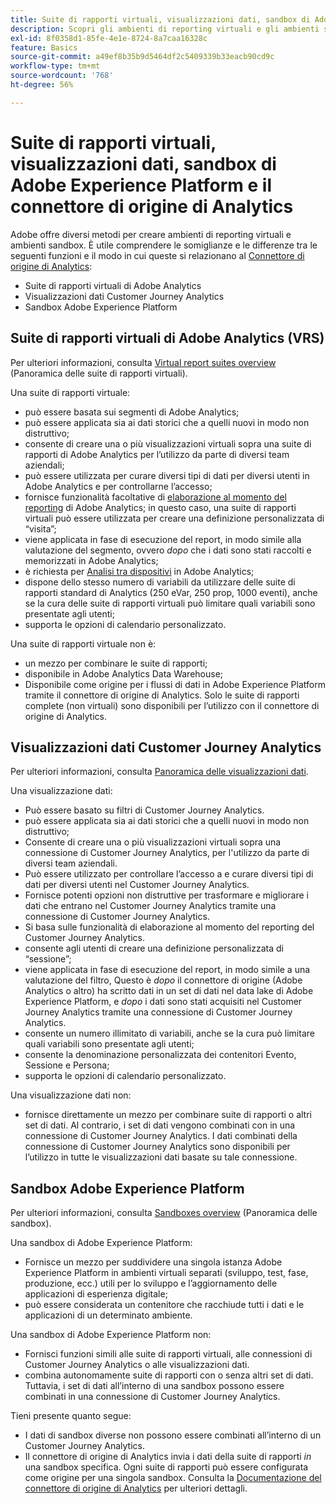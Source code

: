 ```yaml
---
title: Suite di rapporti virtuali, visualizzazioni dati, sandbox di Adobe Experience Platform e il connettore di origine di Analytics
description: Scopri gli ambienti di reporting virtuali e gli ambienti sandbox.
exl-id: 8f0358d1-85fe-4e1e-8724-8a7caa16328c
feature: Basics
source-git-commit: a49ef8b35b9d5464df2c5409339b33eacb90cd9c
workflow-type: tm+mt
source-wordcount: '768'
ht-degree: 56%

---
```


# Suite di rapporti virtuali, visualizzazioni dati, sandbox di Adobe Experience Platform e il connettore di origine di Analytics

Adobe offre diversi metodi per creare ambienti di reporting virtuali e ambienti sandbox. È utile comprendere le somiglianze e le differenze tra le seguenti funzioni e il modo in cui queste si relazionano al [Connettore di origine di Analytics](https://experienceleague.adobe.com/docs/experience-platform/sources/ui-tutorials/create/adobe-applications/analytics.html?lang=it):

* Suite di rapporti virtuali di Adobe Analytics
* Visualizzazioni dati Customer Journey Analytics
* Sandbox Adobe Experience Platform

## Suite di rapporti virtuali di Adobe Analytics (VRS)

Per ulteriori informazioni, consulta [Virtual report suites overview](https://experienceleague.adobe.com/docs/analytics/components/virtual-report-suites/vrs-about.html?lang=it) (Panoramica delle suite di rapporti virtuali).

Una suite di rapporti virtuale:

* può essere basata sui segmenti di Adobe Analytics;
* può essere applicata sia ai dati storici che a quelli nuovi in modo non distruttivo;
* consente di creare una o più visualizzazioni virtuali sopra una suite di rapporti di Adobe Analytics per l’utilizzo da parte di diversi team aziendali;
* può essere utilizzata per curare diversi tipi di dati per diversi utenti in Adobe Analytics e per controllarne l’accesso;
* fornisce funzionalità facoltative di [elaborazione al momento del reporting](https://experienceleague.adobe.com/docs/analytics/components/virtual-report-suites/vrs-report-time-processing.html?lang=it) di Adobe Analytics; in questo caso, una suite di rapporti virtuali può essere utilizzata per creare una definizione personalizzata di “visita”;
* viene applicata in fase di esecuzione del report, in modo simile alla valutazione del segmento, ovvero _dopo_ che i dati sono stati raccolti e memorizzati in Adobe Analytics;
* è richiesta per [Analisi tra dispositivi](https://experienceleague.adobe.com/docs/analytics/components/cda/overview.html?lang=it) in Adobe Analytics;
* dispone dello stesso numero di variabili da utilizzare delle suite di rapporti standard di Analytics (250 eVar, 250 prop, 1000 eventi), anche se la cura delle suite di rapporti virtuali può limitare quali variabili sono presentate agli utenti;
* supporta le opzioni di calendario personalizzato.

Una suite di rapporti virtuale non è:

* un mezzo per combinare le suite di rapporti;
* disponibile in Adobe Analytics Data Warehouse;
* Disponibile come origine per i flussi di dati in Adobe Experience Platform tramite il connettore di origine di Analytics. Solo le suite di rapporti complete (non virtuali) sono disponibili per l’utilizzo con il connettore di origine di Analytics.


## Visualizzazioni dati Customer Journey Analytics

Per ulteriori informazioni, consulta [Panoramica delle visualizzazioni dati](https://experienceleague.adobe.com/docs/analytics-platform/using/cja-dataviews/data-views.html?lang=it).

Una visualizzazione dati:

* Può essere basato su filtri di Customer Journey Analytics.
* può essere applicata sia ai dati storici che a quelli nuovi in modo non distruttivo;
* Consente di creare una o più visualizzazioni virtuali sopra una connessione di Customer Journey Analytics, per l&#39;utilizzo da parte di diversi team aziendali.
* Può essere utilizzato per controllare l’accesso a e curare diversi tipi di dati per diversi utenti nel Customer Journey Analytics.
* Fornisce potenti opzioni non distruttive per trasformare e migliorare i dati che entrano nel Customer Journey Analytics tramite una connessione di Customer Journey Analytics.
* Si basa sulle funzionalità di elaborazione al momento del reporting del Customer Journey Analytics.
* consente agli utenti di creare una definizione personalizzata di “sessione”;
* viene applicata in fase di esecuzione del report, in modo simile a una valutazione del filtro, Questo è _dopo_ il connettore di origine (Adobe Analytics o altro) ha scritto dati in un set di dati nel data lake di Adobe Experience Platform, e _dopo_ i dati sono stati acquisiti nel Customer Journey Analytics tramite una connessione di Customer Journey Analytics.
* consente un numero illimitato di variabili, anche se la cura può limitare quali variabili sono presentate agli utenti;
* consente la denominazione personalizzata dei contenitori Evento, Sessione e Persona;
* supporta le opzioni di calendario personalizzato.

Una visualizzazione dati non:

* fornisce direttamente un mezzo per combinare suite di rapporti o altri set di dati. Al contrario, i set di dati vengono combinati con in una connessione di Customer Journey Analytics. I dati combinati della connessione di Customer Journey Analytics sono disponibili per l’utilizzo in tutte le visualizzazioni dati basate su tale connessione.

## Sandbox Adobe Experience Platform

Per ulteriori informazioni, consulta [Sandboxes overview](https://experienceleague.adobe.com/docs/experience-platform/sandbox/home.html?lang=it) (Panoramica delle sandbox).

Una sandbox di Adobe Experience Platform:

* Fornisce un mezzo per suddividere una singola istanza Adobe Experience Platform in ambienti virtuali separati (sviluppo, test, fase, produzione, ecc.) utili per lo sviluppo e l’aggiornamento delle applicazioni di esperienza digitale;
* può essere considerata un contenitore che racchiude tutti i dati e le applicazioni di un determinato ambiente.

Una sandbox di Adobe Experience Platform non:

* Fornisci funzioni simili alle suite di rapporti virtuali, alle connessioni di Customer Journey Analytics o alle visualizzazioni dati.
* combina autonomamente suite di rapporti con o senza altri set di dati. Tuttavia, i set di dati all’interno di una sandbox possono essere combinati in una connessione di Customer Journey Analytics.

Tieni presente quanto segue:

* I dati di sandbox diverse non possono essere combinati all’interno di un Customer Journey Analytics.
* Il connettore di origine di Analytics invia i dati della suite di rapporti _in_ una sandbox specifica. Ogni suite di rapporti può essere configurata come origine per una singola sandbox. Consulta la [Documentazione del connettore di origine di Analytics](https://experienceleague.adobe.com/docs/experience-platform/sources/ui-tutorials/create/adobe-applications/analytics.html?lang=it) per ulteriori dettagli.
